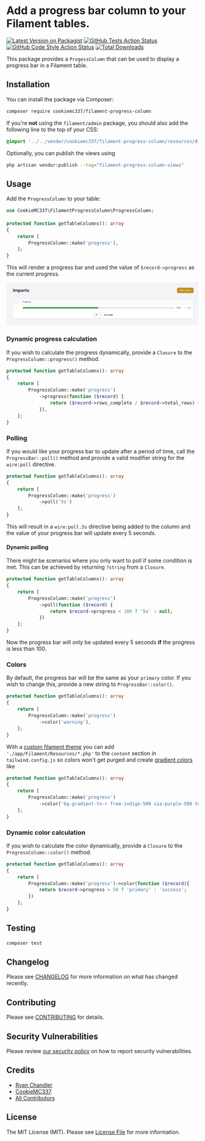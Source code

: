 # Add a progress bar column to your Filament tables.

[![Latest Version on Packagist](https://img.shields.io/packagist/v/cookiemc337/filament-progress-column.svg?style=flat-square)](https://packagist.org/packages/cookiemc337/filament-progress-column)
[![GitHub Tests Action Status](https://img.shields.io/github/workflow/status/cookiemc337/filament-progress-column/run-tests?label=tests)](https://github.com/cookiemc337/filament-progress-column/actions?query=workflow%3Arun-tests+branch%3Amain)
[![GitHub Code Style Action Status](https://img.shields.io/github/workflow/status/cookiemc337/filament-progress-column/Check%20&%20fix%20styling?label=code%20style)](https://github.com/cookiemc337/filament-progress-column/actions?query=workflow%3A"Check+%26+fix+styling"+branch%3Amain)
[![Total Downloads](https://img.shields.io/packagist/dt/ryangjchandler/filament-progress-column.svg?style=flat-square)](https://packagist.org/packages/cookiemc337/filament-progress-column)

This package provides a `ProgessColumn` that can be used to display a progress bar in a Filament table.

## Installation

You can install the package via Composer:

```bash
composer require cookiemc337/filament-progress-column
```

If you're **not** using the `filament/admin` package, you should also add the following line to the top of your CSS:

```css
@import '../../vendor/cookiemc337/filament-progress-column/resources/dist/progress.css'
```

Optionally, you can publish the views using

```bash
php artisan vendor:publish --tag="filament-progress-column-views"
```

## Usage

Add the `ProgressColumn` to your table:

```php
use CookieMC337\FilamentProgressColumn\ProgressColumn;

protected function getTableColumns(): array
{
    return [
        ProgressColumn::make('progress'),
    ];
}
```

This will render a progress bar and used the value of `$record->progress` as the current progress.

<p align="center">
    <img src="art/screenshot.jpeg">
</p>

### Dynamic progress calculation

If you wish to calculate the progress dynamically, provide a `Closure` to the `ProgressColumn::progress()` method.

```php
protected function getTableColumns(): array
{
    return [
        ProgressColumn::make('progress')
            ->progress(function ($record) {
                return ($record->rows_complete / $record->total_rows) * 100;
            }),
    ];
}
```

### Polling

If you would like your progress bar to update after a period of time, call the `ProgressBar::poll()` method and provide a valid modifier string for the `wire:poll` directive.

```php
protected function getTableColumns(): array
{
    return [
        ProgressColumn::make('progress')
            ->poll('5s')
    ];
}
```

This will result in a `wire:poll.5s` directive being added to the column and the value of your progress bar will update every 5 seconds.

#### Dynamic polling

There might be scenarios where you only want to poll if some condition is met. This can be achieved by returning `?string` from a `Closure`.

```php
protected function getTableColumns(): array
{
    return [
        ProgressColumn::make('progress')
            ->poll(function ($record) {
                return $record->progress < 100 ? '5s' : null;
            })
    ];
}
```

Now the progress bar will only be updated every 5 seconds **if** the progress is less than 100.

### Colors

By default, the progress bar will be the same as your `primary` color. If you wish to change this, provide a new string to `ProgressBar::color()`.

```php
protected function getTableColumns(): array
{
    return [
        ProgressColumn::make('progress')
            ->color('warning'),
    ];
}
```

With a [custom filament theme](https://filamentphp.com/docs/2.x/admin/appearance#building-themes) you can add `'./app/Filament/Resources/*.php'` to the `content` section in `tailwind.config.js` so colors won't get purged and create [gradient colors](https://tailwindcss.com/docs/gradient-color-stops#middle-color) like

```php
protected function getTableColumns(): array
{
    return [
        ProgressColumn::make('progress')
            ->color('bg-gradient-to-r from-indigo-500 via-purple-500 to-pink-500'),
    ];
}
```

### Dynamic color calculation

If you wish to calculate the color dynamically, provide a `Closure` to the `ProgressColumn::color()` method.

```php
protected function getTableColumns(): array
{
    return [
        ProgressColumn::make('progress')->color(function ($record){
            return $record->progress > 50 ? 'primary' : 'success';
        })
    ];
}
```

## Testing

```bash
composer test
```

## Changelog

Please see [CHANGELOG](CHANGELOG.md) for more information on what has changed recently.

## Contributing

Please see [CONTRIBUTING](.github/CONTRIBUTING.md) for details.

## Security Vulnerabilities

Please review [our security policy](../../security/policy) on how to report security vulnerabilities.

## Credits

- [Ryan Chandler](https://github.com/ryangjchandler)
- [CookieMC337](https://github.com/CookieMC337).
- [All Contributors](../../contributors)

## License

The MIT License (MIT). Please see [License File](LICENSE.md) for more information.

